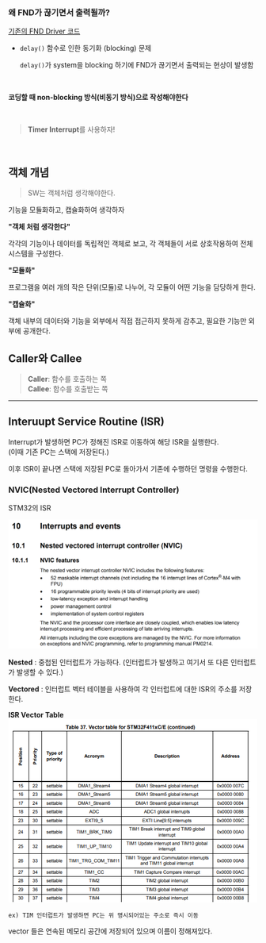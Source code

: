 

### 왜 FND가 끊기면서 출력될까?
[기존의 FND Driver 코드](../0619/Src/driver/FndController/fnd.c)

- `delay()` 함수로 인한 동기화 (blocking) 문제

    `delay()`가 system을 blocking 하기에 FND가 끊기면서 출력되는 현상이 발생함  


</br>

**코딩할 때 non-blocking 방식(비동기 방식)으로 작성해야한다**

</br>

> **Timer Interrupt**를 사용하자!

</br>



## 객체 개념
> SW는 객체처럼 생각해야한다.

기능을 모듈화하고, 캡슐화하여 생각하자

**"객체 처럼 생각한다"**

각각의 기능이나 데이터를 독립적인 객체로 보고, 각 객체들이 서로 상호작용하여 전체 시스템을 구성한다.

**"모듈화"**

프로그램을 여러 개의 작은 단위(모듈)로 나누어,
각 모듈이 어떤 기능을 담당하게 한다.


**"캡슐화"**

 객체 내부의 데이터와 기능을 외부에서 직접 접근하지 못하게 감추고, 필요한 기능만 외부에 공개한다.

## Caller와 Callee

> **Caller**: 함수를 호출하는 쪽  
    **Callee**: 함수를 호출받는 쪽

---

## Interuupt Service Routine (ISR)
Interrupt가 발생하면 PC가 정해진 ISR로 이동하여 해당 ISR을 실행한다.   
(이때 기존 PC는 스택에 저장된다.)

이후 ISR이 끝나면 스택에 저장된 PC로 돌아가서 기존에 수행하던 명령을 수행한다.


### NVIC(Nested Vectored Interrupt Controller)
STM32의 ISR   

![alt text]({9445E2EE-EE17-4379-974D-64A714978AE1}.png)

**Nested** : 중첩된 인터럽트가 가능하다.
(인터럽트가 발생하고 여기서 또 다른 인터럽트가 발생할 수 있다.)

**Vectored** : 인터럽트 벡터 테이블을 사용하여 각 인터럽트에 대한 ISR의 주소를 저장한다.

**ISR Vector Table**
![]({01A2F158-1EB7-4919-9984-FBEB70E9FCF6}.png)

    ex) TIM 인터럽트가 발생하면 PC는 위 명시되어있는 주소로 즉시 이동

vector 들은 연속된 메모리 공간에 저장되어 있으며 이름이 정해져있다.

